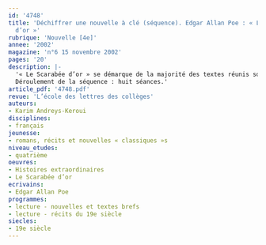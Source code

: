 ```yaml
---
id: '4748'
title: 'Déchiffrer une nouvelle à clé (séquence). Edgar Allan Poe : « Le Scarabée
  d’or »'
rubrique: 'Nouvelle [4e]'
annee: '2002'
magazine: 'n°6 15 novembre 2002'
pages: '20'
description: |-
  '« Le Scarabée d’or » se démarque de la majorité des textes réunis sous le titre « Histoires extraordinaires » et appartient davantage à la veine policière de l’œuvre de Poe. En quatrième, l’étude de cette nouvelle permet d’affiner la notion de point de vue, d’aborder le texte de type explicatif dans le cadre d’une fiction et de sensibiliser les élèves aux problèmes de la traduction. À un autre niveau, ce récit jette un éclairage particulier sur la lecture elle-même. Il bénéficie en effet d’un statut indécis : chasse au trésor sans véritable piment, roman d’aventures en concentré, récit à la lisière du fantastique, ce texte, trop poli pour être honnête, déjoue les attentes du lecteur.
  Déroulement de la séquence : huit séances.'
article_pdf: '4748.pdf'
revue: 'L’école des lettres des collèges'
auteurs:
- Karim Andreys-Keroui
disciplines:
- français
jeunesse:
- romans, récits et nouvelles « classiques »s
niveau_etudes:
- quatrième
oeuvres:
- Histoires extraordinaires
- Le Scarabée d’or
ecrivains:
- Edgar Allan Poe
programmes:
- lecture - nouvelles et textes brefs
- lecture - récits du 19e siècle
siecles:
- 19e siècle
---
```

